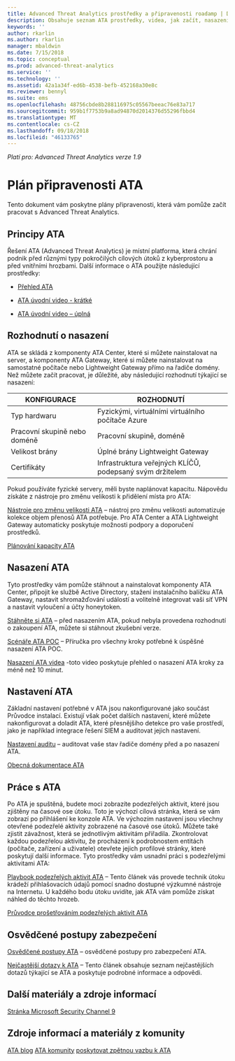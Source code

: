 ```yaml
---
title: Advanced Threat Analytics prostředky a připravenosti roadamp | Dokumentace Microsoftu
description: Obsahuje seznam ATA prostředky, videa, jak začít, nasazení a odkazy plán připravenosti.
keywords: ''
author: rkarlin
ms.author: rkarlin
manager: mbaldwin
ms.date: 7/15/2018
ms.topic: conceptual
ms.prod: advanced-threat-analytics
ms.service: ''
ms.technology: ''
ms.assetid: 42a1a34f-ed6b-4538-befb-452168a30e8c
ms.reviewer: bennyl
ms.suite: ems
ms.openlocfilehash: 48756cbde8b288116975c05567beeac76e83a717
ms.sourcegitcommit: 959b1f7753b9a8ad94870d2014376d55296fbbd4
ms.translationtype: MT
ms.contentlocale: cs-CZ
ms.lasthandoff: 09/18/2018
ms.locfileid: "46133765"
---
```

*Platí pro: Advanced Threat Analytics verze 1.9*

# <a name="ata-readiness-roadmap"></a>Plán připravenosti ATA 
Tento dokument vám poskytne plány připravenosti, která vám pomůže začít pracovat s Advanced Threat Analytics.

## <a name="understanding-ata"></a>Principy ATA

Řešení ATA (Advanced Threat Analytics) je místní platforma, která chrání podnik před různými typy pokročilých cílových útoků z kyberprostoru a před vnitřními hrozbami. Další informace o ATA použijte následující prostředky:

- [Přehled ATA](what-is-ata.md)

- [ATA úvodní video - krátké](https://aka.ms/ATAShort)

- [ATA úvodní video – úplná](https://aka.ms/ATAVideo) 


## <a name="deployment-decisions"></a>Rozhodnutí o nasazení

ATA se skládá z komponenty ATA Center, které si můžete nainstalovat na server, a komponenty ATA Gateway, které si můžete nainstalovat na samostatné počítače nebo Lightweight Gateway přímo na řadiče domény. Než můžete začít pracovat, je důležité, aby následující rozhodnutí týkající se nasazení:

|KONFIGURACE|ROZHODNUTÍ|
|----|----|
|Typ hardwaru|Fyzickými, virtuálními virtuálního počítače Azure|
|Pracovní skupině nebo doméně|Pracovní skupině, doméně|
|Velikost brány|Úplné brány Lightweight Gateway|
|Certifikáty|Infrastruktura veřejných KLÍČŮ, podepsaný svým držitelem|

Pokud používáte fyzické servery, měli byste naplánovat kapacitu. Nápovědu získáte z nástroje pro změnu velikosti k přidělení místa pro ATA:

[Nástroje pro změnu velikosti ATA](ata-capacity-planning.md) – nástroj pro změnu velikosti automatizuje kolekce objem přenosů ATA potřebuje. Pro ATA Center a ATA Lightweight Gateway automaticky poskytuje možnosti podpory a doporučení prostředků.

[Plánování kapacity ATA](ata-capacity-planning.md)

## <a name="deploy-ata"></a>Nasazení ATA

Tyto prostředky vám pomůže stáhnout a nainstalovat komponenty ATA Center, připojit ke službě Active Directory, stažení instalačního balíčku ATA Gateway, nastavit shromažďování událostí a volitelně integrovat vaši síť VPN a nastavit vyloučení a účty honeytoken.

[Stáhněte si ATA](http://aka.ms/ataeval) – před nasazením ATA, pokud nebyla provedena rozhodnutí o zakoupení ATA, můžete si stáhnout zkušební verze. 

[Scénáře ATA POC](http://aka.ms/atapoc) – Příručka pro všechny kroky potřebné k úspěšné nasazení ATA POC.

[Nasazení ATA videa](https://channel9.msdn.com/Shows/Microsoft-Security/Overview-of-ATA-Deployment-in-10-Minutes) -toto video poskytuje přehled o nasazení ATA kroky za méně než 10 minut.

## <a name="ata-settings"></a>Nastavení ATA

Základní nastavení potřebné v ATA jsou nakonfigurované jako součást Průvodce instalací. Existují však počet dalších nastavení, které můžete nakonfigurovat a doladit ATA, které přesnějšího detekce pro vaše prostředí, jako je například integrace řešení SIEM a auditovat jejich nastavení.

[Nastavení auditu](https://aka.ms/ataauditingblog) – auditovat vaše stav řadiče domény před a po nasazení ATA.

[Obecná dokumentace ATA](https://docs.microsoft.com/advanced-threat-analytics/)

## <a name="work-with-ata"></a>Práce s ATA

Po ATA je spuštěná, budete moci zobrazíte podezřelých aktivit, které jsou zjištěny na časové ose útoku. Toto je výchozí cílová stránka, která se vám zobrazí po přihlášení ke konzole ATA. Ve výchozím nastavení jsou všechny otevřené podezřelé aktivity zobrazené na časové ose útoků. Můžete také zjistit závažnost, která se jednotlivým aktivitám přiřadila. Zkontrolovat každou podezřelou aktivitu, že procházení k podrobnostem entitách (počítače, zařízení a uživatele) otevřete jejich profilové stránky, které poskytují další informace. Tyto prostředky vám usnadní práci s podezřelými aktivitami ATA:

[Playbook podezřelých aktivit ATA](http://aka.ms/ataplaybook) – Tento článek vás provede technik útoku krádeží přihlašovacích údajů pomocí snadno dostupné výzkumné nástroje na Internetu. U každého bodu útoku uvidíte, jak ATA vám pomůže získat náhled do těchto hrozeb.

[Průvodce prošetřováním podezřelých aktivit ATA](suspicious-activity-guide.md)



## <a name="security-best-practices"></a>Osvědčené postupy zabezpečení

[Osvědčené postupy ATA](https://aka.ms/atasecbestpractices) – osvědčené postupy pro zabezpečení ATA.

[Nejčastější dotazy k ATA](ata-technical-faq.md) – Tento článek obsahuje seznam nejčastějších dotazů týkající se ATA a poskytuje podrobné informace a odpovědi.

## <a name="additional-resources"></a>Další materiály a zdroje informací

[Stránka Microsoft Security Channel 9](https://channel9.msdn.com/Shows/Microsoft-Security/)

## <a name="community-resources"></a>Zdroje informací a materiály z komunity

[ATA blog](https://aka.ms/ATABlog)
[ATA komunity](https://aka.ms/ATACommunity)
[poskytovat zpětnou vazbu k ATA](https://aka.ms/ATAUserVoice)

